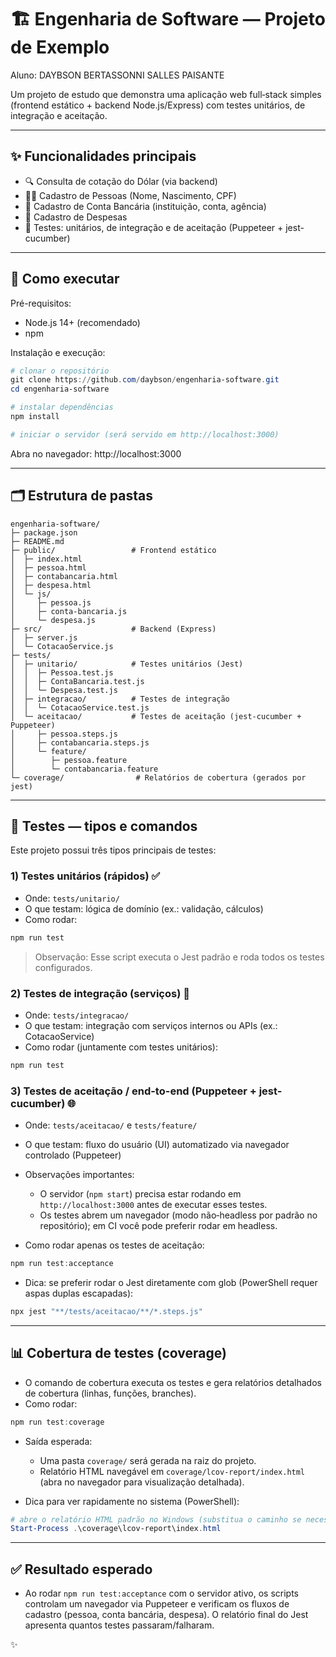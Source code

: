 # 🏗️ Engenharia de Software — Projeto de Exemplo

Aluno: DAYBSON BERTASSONNI SALLES PAISANTE

Um projeto de estudo que demonstra uma aplicação web full‑stack simples (frontend estático + backend Node.js/Express) com testes unitários, de integração e aceitação.

---

## ✨ Funcionalidades principais

- 🔍 Consulta de cotação do Dólar (via backend)
- 🧑‍💼 Cadastro de Pessoas (Nome, Nascimento, CPF)
- 🏦 Cadastro de Conta Bancária (instituição, conta, agência)
- 🧾 Cadastro de Despesas
- 🧪 Testes: unitários, de integração e de aceitação (Puppeteer + jest-cucumber)

---

## 🚀 Como executar

Pré-requisitos:

- Node.js 14+ (recomendado)
- npm

Instalação e execução:

```powershell
# clonar o repositório
git clone https://github.com/daybson/engenharia-software.git
cd engenharia-software

# instalar dependências
npm install

# iniciar o servidor (será servido em http://localhost:3000)

```

Abra no navegador: http://localhost:3000

---

## 🗂️ Estrutura de pastas

```
engenharia-software/
├─ package.json
├─ README.md
├─ public/                 # Frontend estático
│  ├─ index.html
│  ├─ pessoa.html
│  ├─ contabancaria.html
│  ├─ despesa.html
│  └─ js/
│     ├─ pessoa.js
│     ├─ conta-bancaria.js
│     └─ despesa.js
├─ src/                    # Backend (Express)
│  ├─ server.js
│  └─ CotacaoService.js
├─ tests/
│  ├─ unitario/            # Testes unitários (Jest)
│  │  ├─ Pessoa.test.js
│  │  ├─ ContaBancaria.test.js
│  │  └─ Despesa.test.js
│  ├─ integracao/          # Testes de integração
│  │  └─ CotacaoService.test.js
│  └─ aceitacao/           # Testes de aceitação (jest-cucumber + Puppeteer)
│     ├─ pessoa.steps.js
│     ├─ contabancaria.steps.js
│     └─ feature/
│        ├─ pessoa.feature
│        └─ contabancaria.feature
└─ coverage/                # Relatórios de cobertura (gerados por jest)
```

---

## 🧪 Testes — tipos e comandos

Este projeto possui três tipos principais de testes:

### 1) Testes unitários (rápidos) ✅
- Onde: `tests/unitario/`
- O que testam: lógica de domínio (ex.: validação, cálculos)
- Como rodar:

```powershell
npm run test
```

> Observação: Esse script executa o Jest padrão e roda todos os testes configurados.


### 2) Testes de integração (serviços) 🔁
- Onde: `tests/integracao/`
- O que testam: integração com serviços internos ou APIs (ex.: CotacaoService)
- Como rodar (juntamente com testes unitários):

```powershell
npm run test
```

### 3) Testes de aceitação / end-to-end (Puppeteer + jest-cucumber) 🌐
- Onde: `tests/aceitacao/` e `tests/feature/`
- O que testam: fluxo do usuário (UI) automatizado via navegador controlado (Puppeteer)
- Observações importantes:
  - O servidor (`npm start`) precisa estar rodando em `http://localhost:3000` antes de executar esses testes.
  - Os testes abrem um navegador (modo não‑headless por padrão no repositório); em CI você pode preferir rodar em headless.

- Como rodar apenas os testes de aceitação:

```powershell
npm run test:acceptance
```

- Dica: se preferir rodar o Jest diretamente com glob (PowerShell requer aspas duplas escapadas):

```powershell
npx jest "**/tests/aceitacao/**/*.steps.js"
```

---

## 📊 Cobertura de testes (coverage)

- O comando de cobertura executa os testes e gera relatórios detalhados de cobertura (linhas, funções, branches).
- Como rodar:

```powershell
npm run test:coverage
```

- Saída esperada:
  - Uma pasta `coverage/` será gerada na raiz do projeto.
  - Relatório HTML navegável em `coverage/lcov-report/index.html` (abra no navegador para visualização detalhada).

- Dica para ver rapidamente no sistema (PowerShell):

```powershell
# abre o relatório HTML padrão no Windows (substitua o caminho se necessário)
Start-Process .\coverage\lcov-report\index.html
```

---

## ✅ Resultado esperado

- Ao rodar `npm run test:acceptance` com o servidor ativo, os scripts controlam um navegador via Puppeteer e verificam os fluxos de cadastro (pessoa, conta bancária, despesa). O relatório final do Jest apresenta quantos testes passaram/falharam.

 ✨
